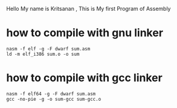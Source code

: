 Hello My name is Kritsanan , This is My first Program of Assembly
 
 # how to compile with gnu linker
 ```
 nasm -f elf -g -F dwarf sum.asm
 ld -m elf_i386 sum.o -o sum
```
 # how to compile with gcc linker
 ```
 nasm -f elf64 -g -F dwarf sum.asm
gcc -no-pie -g -o sum-gcc sum-gcc.o 
 ```
